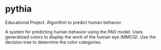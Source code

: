 # pythia
Educational Project. Algorithm to predict human behavior

A system for predicting human behavior using the PAD model.
Uses generalized colors to display the work of the human eye (MMCQ).
Use the decision tree to determine the color categories.
